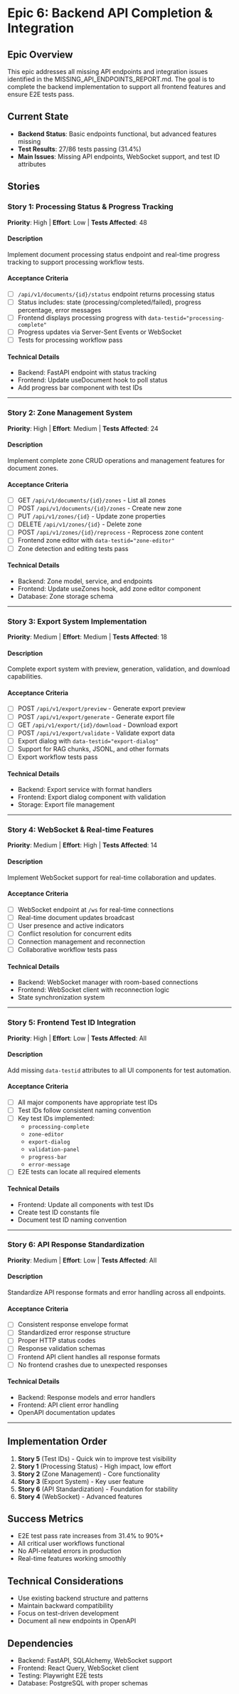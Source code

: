 # Epic 6: Backend API Completion & Integration

## Epic Overview
This epic addresses all missing API endpoints and integration issues identified in the MISSING_API_ENDPOINTS_REPORT.md. The goal is to complete the backend implementation to support all frontend features and ensure E2E tests pass.

## Current State
- **Backend Status**: Basic endpoints functional, but advanced features missing
- **Test Results**: 27/86 tests passing (31.4%)
- **Main Issues**: Missing API endpoints, WebSocket support, and test ID attributes

## Stories

### Story 1: Processing Status & Progress Tracking
**Priority**: High | **Effort**: Low | **Tests Affected**: 48

#### Description
Implement document processing status endpoint and real-time progress tracking to support processing workflow tests.

#### Acceptance Criteria
- [ ] `/api/v1/documents/{id}/status` endpoint returns processing status
- [ ] Status includes: state (processing/completed/failed), progress percentage, error messages
- [ ] Frontend displays processing progress with `data-testid="processing-complete"`
- [ ] Progress updates via Server-Sent Events or WebSocket
- [ ] Tests for processing workflow pass

#### Technical Details
- Backend: FastAPI endpoint with status tracking
- Frontend: Update useDocument hook to poll status
- Add progress bar component with test IDs

---

### Story 2: Zone Management System
**Priority**: High | **Effort**: Medium | **Tests Affected**: 24

#### Description
Implement complete zone CRUD operations and management features for document zones.

#### Acceptance Criteria
- [ ] GET `/api/v1/documents/{id}/zones` - List all zones
- [ ] POST `/api/v1/documents/{id}/zones` - Create new zone
- [ ] PUT `/api/v1/zones/{id}` - Update zone properties
- [ ] DELETE `/api/v1/zones/{id}` - Delete zone
- [ ] POST `/api/v1/zones/{id}/reprocess` - Reprocess zone content
- [ ] Frontend zone editor with `data-testid="zone-editor"`
- [ ] Zone detection and editing tests pass

#### Technical Details
- Backend: Zone model, service, and endpoints
- Frontend: Update useZones hook, add zone editor component
- Database: Zone storage schema

---

### Story 3: Export System Implementation
**Priority**: Medium | **Effort**: Medium | **Tests Affected**: 18

#### Description
Complete export system with preview, generation, validation, and download capabilities.

#### Acceptance Criteria
- [ ] POST `/api/v1/export/preview` - Generate export preview
- [ ] POST `/api/v1/export/generate` - Generate export file
- [ ] GET `/api/v1/export/{id}/download` - Download export
- [ ] POST `/api/v1/export/validate` - Validate export data
- [ ] Export dialog with `data-testid="export-dialog"`
- [ ] Support for RAG chunks, JSONL, and other formats
- [ ] Export workflow tests pass

#### Technical Details
- Backend: Export service with format handlers
- Frontend: Export dialog component with validation
- Storage: Export file management

---

### Story 4: WebSocket & Real-time Features
**Priority**: Medium | **Effort**: High | **Tests Affected**: 14

#### Description
Implement WebSocket support for real-time collaboration and updates.

#### Acceptance Criteria
- [ ] WebSocket endpoint at `/ws` for real-time connections
- [ ] Real-time document updates broadcast
- [ ] User presence and active indicators
- [ ] Conflict resolution for concurrent edits
- [ ] Connection management and reconnection
- [ ] Collaborative workflow tests pass

#### Technical Details
- Backend: WebSocket manager with room-based connections
- Frontend: WebSocket client with reconnection logic
- State synchronization system

---

### Story 5: Frontend Test ID Integration
**Priority**: High | **Effort**: Low | **Tests Affected**: All

#### Description
Add missing `data-testid` attributes to all UI components for test automation.

#### Acceptance Criteria
- [ ] All major components have appropriate test IDs
- [ ] Test IDs follow consistent naming convention
- [ ] Key test IDs implemented:
  - `processing-complete`
  - `zone-editor`
  - `export-dialog`
  - `validation-panel`
  - `progress-bar`
  - `error-message`
- [ ] E2E tests can locate all required elements

#### Technical Details
- Frontend: Update all components with test IDs
- Create test ID constants file
- Document test ID naming convention

---

### Story 6: API Response Standardization
**Priority**: Medium | **Effort**: Low | **Tests Affected**: All

#### Description
Standardize API response formats and error handling across all endpoints.

#### Acceptance Criteria
- [ ] Consistent response envelope format
- [ ] Standardized error response structure
- [ ] Proper HTTP status codes
- [ ] Response validation schemas
- [ ] Frontend API client handles all response formats
- [ ] No frontend crashes due to unexpected responses

#### Technical Details
- Backend: Response models and error handlers
- Frontend: API client error handling
- OpenAPI documentation updates

---

## Implementation Order
1. **Story 5** (Test IDs) - Quick win to improve test visibility
2. **Story 1** (Processing Status) - High impact, low effort
3. **Story 2** (Zone Management) - Core functionality
4. **Story 3** (Export System) - Key user feature
5. **Story 6** (API Standardization) - Foundation for stability
6. **Story 4** (WebSocket) - Advanced features

## Success Metrics
- E2E test pass rate increases from 31.4% to 90%+
- All critical user workflows functional
- No API-related errors in production
- Real-time features working smoothly

## Technical Considerations
- Use existing backend structure and patterns
- Maintain backward compatibility
- Focus on test-driven development
- Document all new endpoints in OpenAPI

## Dependencies
- Backend: FastAPI, SQLAlchemy, WebSocket support
- Frontend: React Query, WebSocket client
- Testing: Playwright E2E tests
- Database: PostgreSQL with proper schemas